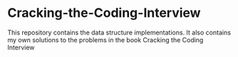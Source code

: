 # Cracking-the-Coding-Interview

This repository contains the data structure implementations.
It also contains my own solutions to the problems in the book Cracking the Coding Interview
